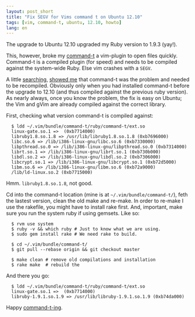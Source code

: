 ```yaml
---
layout: post_short
title: "Fix SEGV for Vims command t on Ubuntu 12.10"
tags: [vim, command-t, ubuntu, 12.10, howto]
lang: en
---
```



The upgrade to Ubuntu 12.10 upgraded my Ruby version to 1.9.3 (yay!). 

This, however, broke my [command-t](https://wincent.com/products/command-t) a vim-plugin to open files
quickly. Command-t is a compiled plugin (for speed) and needs to be
compiled against the system-wide Ruby. Else vim crashes with a `SEGV`.

A little [searching](https://github.com/carlhuda/janus/issues/215#issuecomment-3003126), [showed me](http://deangerber.com/blog/2012/01/09/vim-caught-deadly-signal-segv/) 
that command-t was the problem and needed to be
recompiled. Obviously only when you had installed command-t before the upgrade to 12.10
(and thus compiled against the previous ruby version). As nearly always, once you know the problem, the fix is
easy on Ubuntu; the Vim and gVim are already compiled against the correct library.

First, checking what version command-t is compiled against:

      $ ldd ~/.vim/bundle/command-t/ruby/command-t/ext.so
      linux-gate.so.1 =>  (0xb7714000)
      libruby1.8.so.1.8 => /usr/lib/libruby1.8.so.1.8 (0xb7696000)
      libc.so.6 => /lib/i386-linux-gnu/libc.so.6 (0xb7330000)
      libpthread.so.0 => /lib/i386-linux-gnu/libpthread.so.0 (0xb7314000)
      librt.so.1 => /lib/i386-linux-gnu/librt.so.1 (0xb730b000)
      libdl.so.2 => /lib/i386-linux-gnu/libdl.so.2 (0xb7306000)
      libcrypt.so.1 => /lib/i386-linux-gnu/libcrypt.so.1 (0xb72d5000)
      libm.so.6 => /lib/i386-linux-gnu/libm.so.6 (0xb72a9000)
      /lib/ld-linux.so.2 (0xb7715000)

Hmm. `libruby1.8.so.1.8`, not good.

Cd into the command-t location (mine is at `~/.vim/bundle/command-t/`),
feth the lastest version, clean the old make and re-make. In order to re-make I use the rakefile,
you might have to install rake first. And, important, make sure you run
the system ruby if using gemsets. Like so:

      $ rvm use system
      $ ruby -v && which ruby # Just to know what we are using.
      $ sudo gem install rake # We need rake to build.

      $ cd ~/.vim/bundle/command-t/
      $ git pull --rebase origin && git checkout master

      $ make clean # remove old compilations and installation
      $ rake make  # rebuild the 

And there you go:

      $ ldd ~/.vim/bundle/command-t/ruby/command-t/ext.so 
      linux-gate.so.1 =>  (0xb7714000)
      libruby-1.9.1.so.1.9 => /usr/lib/libruby-1.9.1.so.1.9 (0xb74da000)

Happy [command-t-ing](https://wincent.com/products/command-t).
